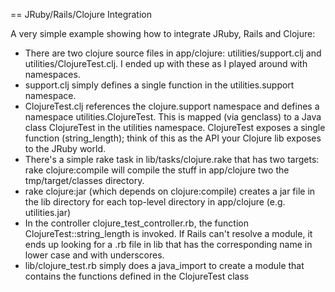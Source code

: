 == JRuby/Rails/Clojure Integration

A very simple example showing how to integrate JRuby, Rails and Clojure:

* There are two clojure source files in app/clojure: utilities/support.clj and utilities/ClojureTest.clj. I ended up with these as I played around with namespaces. 
* support.clj simply defines a single function in the utilities.support namespace.
* ClojureTest.clj references the clojure.support namespace and defines a namespace utilities.ClojureTest. This is mapped (via genclass) to a Java class ClojureTest in the utilities namespace. ClojureTest exposes a single function (string\_length); think of this as the API your Clojure lib exposes to the JRuby world.
* There's a simple rake task in lib/tasks/clojure.rake that has two targets: rake clojure:compile will compile the stuff in app/clojure two the tmp/target/classes directory.
* rake clojure:jar (which depends on clojure:compile) creates a jar file in the lib directory for each top-level directory in app/clojure (e.g. utilities.jar) 
* In the controller clojure\_test\_controller.rb, the function ClojureTest::string\_length is invoked. If Rails can't resolve a module, it ends up looking for a .rb file in lib that has the corresponding name in lower case and with underscores.
* lib/clojure\_test.rb simply does a java_import to create a module that contains the functions defined in the ClojureTest class 